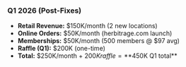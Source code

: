 ### Q1 2026 (Post-Fixes)

- **Retail Revenue:** $150K/month (2 new locations)
- **Online Orders:** $50K/month (herbitrage.com launch)
- **Memberships:** $50K/month (500 members @ $97 avg)
- **Raffle (Q1):** $200K (one-time)
- **Total:** $250K/month + $200K raffle = **$450K Q1 total**
